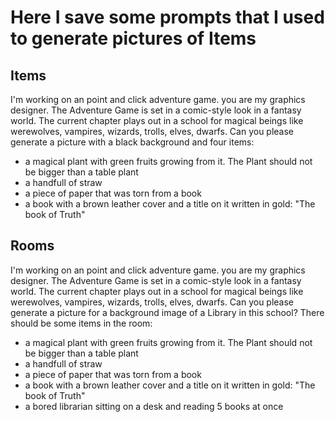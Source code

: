 # Here I save some prompts that I used to generate pictures of Items 


## Items
I'm working on an point and click adventure game. you are my graphics designer. The Adventure Game is set in a comic-style look in a fantasy world. 
The current chapter plays out in a school for magical beings like werewolves, vampires, wizards, trolls, elves, dwarfs.
Can you please generate a picture with a black background and four items: 
- a magical plant with green fruits growing from it. The Plant should not be bigger than a table plant
- a handfull of straw
- a piece of paper that was torn from a book
- a book with a brown leather cover and a title on it written in gold: "The book of Truth"



## Rooms
I'm working on an point and click adventure game. you are my graphics designer. The Adventure Game is set in a comic-style look in a fantasy world.
The current chapter plays out in a school for magical beings like werewolves, vampires, wizards, trolls, elves, dwarfs.
Can you please generate a picture for a background image of a Library in this school? There should be some items in the room:
- a magical plant with green fruits growing from it. The Plant should not be bigger than a table plant
- a handfull of straw
- a piece of paper that was torn from a book
- a book with a brown leather cover and a title on it written in gold: "The book of Truth"
- a bored librarian sitting on a desk and reading 5 books at once
